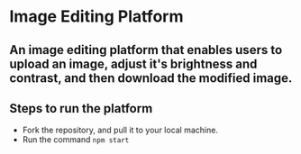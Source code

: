 # Image Editing Platform

## An image editing platform that enables users to upload an image, adjust it's brightness and contrast, and then download the modified image. 

## Steps to run the platform

- Fork the repository, and pull it to your local machine.
- Run the command ``` npm start ```
  
